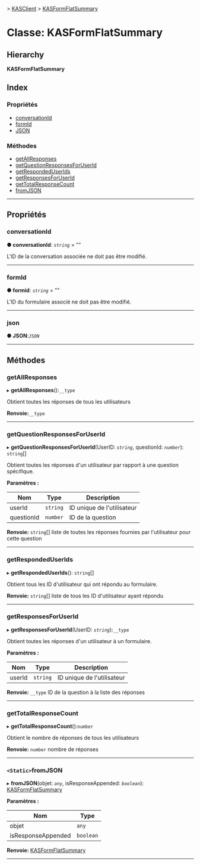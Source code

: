 [](../README.md) > [KASClient](../modules/kasclient.md) > [KASFormFlatSummary](../classes/kasclient.kasformflatsummary.md)

# <a name="class-kasformflatsummary"></a>Classe: KASFormFlatSummary

## <a name="hierarchy"></a>Hierarchy

**KASFormFlatSummary**

## <a name="index"></a>Index

### <a name="properties"></a>Propriétés

* [conversationId](kasclient.kasformflatsummary.md#conversationid)
* [formId](kasclient.kasformflatsummary.md#formid)
* [JSON](kasclient.kasformflatsummary.md#json)
### <a name="methods"></a>Méthodes

* [getAllResponses](kasclient.kasformflatsummary.md#getallresponses)
* [getQuestionResponsesForUserId](kasclient.kasformflatsummary.md#getquestionresponsesforuserid)
* [getRespondedUserIds](kasclient.kasformflatsummary.md#getrespondeduserids)
* [getResponsesForUserId](kasclient.kasformflatsummary.md#getresponsesforuserid)
* [getTotalResponseCount](kasclient.kasformflatsummary.md#gettotalresponsecount)
* [fromJSON](kasclient.kasformflatsummary.md#fromjson)

---

## <a name="properties"></a>Propriétés

<a id="conversationid"></a>

###  <a name="conversationid"></a>conversationId

**● conversationId**: *`string`* = ""

L'ID de la conversation associée ne doit pas être modifié.

___

<a id="formid"></a>

###  <a name="formid"></a>formId

**● formid**: *`string`* = ""

L'ID du formulaire associé ne doit pas être modifié.

___

<a id="json"></a>

###  <a name="json"></a>json

**● JSON**:*`JSON`*

___

## <a name="methods"></a>Méthodes

<a id="getallresponses"></a>

###  <a name="getallresponses"></a>getAllResponses

▸ **getAllResponses**():`__type`

Obtient toutes les réponses de tous les utilisateurs

**Renvoie:**`__type`

___

<a id="getquestionresponsesforuserid"></a>

###  <a name="getquestionresponsesforuserid"></a>getQuestionResponsesForUserId

▸ **getQuestionResponsesForUserId**(UserID: *`string`*, questionId: *`number`*): `string`[]

Obtient toutes les réponses d'un utilisateur par rapport à une question spécifique.

**Paramètres :**

| Nom | Type | Description |
| ------ | ------ | ------ |
| userId | `string` |  ID unique de l'utilisateur |
| questionId | `number` |  ID de la question |

**Renvoie:** `string`[] liste de toutes les réponses fournies par l'utilisateur pour cette question

___

<a id="getrespondeduserids"></a>

###  <a name="getrespondeduserids"></a>getRespondedUserIds

▸ **getRespondedUserIds**(): `string`[]

Obtient tous les ID d'utilisateur qui ont répondu au formulaire.

**Renvoie:** `string`[] liste de tous les ID d'utilisateur ayant répondu

___

<a id="getresponsesforuserid"></a>

###  <a name="getresponsesforuserid"></a>getResponsesForUserId

▸ **getResponsesForUserId**(UserID: *`string`*):`__type`

Obtient toutes les réponses d'un utilisateur à un formulaire.

**Paramètres :**

| Nom | Type | Description |
| ------ | ------ | ------ |
| userId | `string` |  ID unique de l'utilisateur |

**Renvoie:** `__type` ID de la question à la liste des réponses

___

<a id="gettotalresponsecount"></a>

###  <a name="gettotalresponsecount"></a>getTotalResponseCount

▸ **getTotalResponseCount**():`number`

Obtient le nombre de réponses de tous les utilisateurs

**Renvoie:** `number` nombre de réponses

___

<a id="fromjson"></a>

### <a name="static-fromjson"></a>`<Static>`fromJSON

▸ **fromJSON**(objet: *`any`*, isResponseAppended: *`boolean`*): [KASFormFlatSummary](kasclient.kasformflatsummary.md)

**Paramètres :**

| Nom | Type |
| ------ | ------ |
| objet | `any` |
| isResponseAppended | `boolean` |

**Renvoie:** [KASFormFlatSummary](kasclient.kasformflatsummary.md)

___

